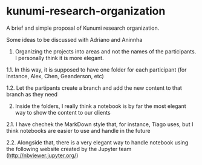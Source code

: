 # kunumi-research-organization
A brief and simple proposal of Kunumi research organization.

Some ideas to be discussed with Adriano and Aninnha

1. Organizing the projects into areas and not the names of the participants. I personally think it is more elegant.

1.1. In this way, it is supposed to have one folder for each participant (for instance, Alex, Chen, Geanderson, etc)

1.2. Let the partipants create a branch and add the new content to that branch as they need

2. Inside the folders, I really think a notebook is by far the most elegant way to show the content to our clients

2.1. I have chechek the MarkDown style that, for instance, Tiago uses, but I think notebooks are easier to use and handle in the future

2.2. Alongside that, there is a very elegant way to handle notebook using the following website created by the Jupyter team (http://nbviewer.jupyter.org/)

